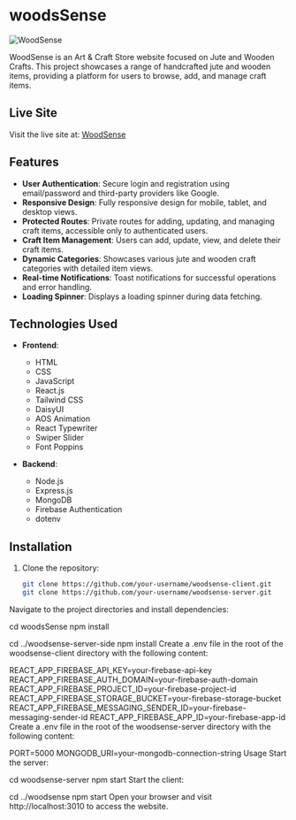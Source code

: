 
# woodsSense

![WoodSense](https://i.ibb.co/5kDJgvh/website-ss.jpg)

WoodSense is an Art & Craft Store website focused on Jute and Wooden Crafts. This project showcases a range of handcrafted jute and wooden items, providing a platform for users to browse, add, and manage craft items.

## Live Site

Visit the live site at: [WoodSense](https://woodsense-df773.web.app/)

## Features

- **User Authentication**: Secure login and registration using email/password and third-party providers like Google.
- **Responsive Design**: Fully responsive design for mobile, tablet, and desktop views.
- **Protected Routes**: Private routes for adding, updating, and managing craft items, accessible only to authenticated users.
- **Craft Item Management**: Users can add, update, view, and delete their craft items.
- **Dynamic Categories**: Showcases various jute and wooden craft categories with detailed item views.
- **Real-time Notifications**: Toast notifications for successful operations and error handling.
- **Loading Spinner**: Displays a loading spinner during data fetching.

## Technologies Used

- **Frontend**:
  - HTML
  - CSS
  - JavaScript
  - React.js
  - Tailwind CSS
  - DaisyUI
  - AOS Animation
  - React Typewriter
  - Swiper Slider
  - Font Poppins

- **Backend**:
  - Node.js
  - Express.js
  - MongoDB
  - Firebase Authentication
  - dotenv

## Installation

1. Clone the repository:
   ```bash
   git clone https://github.com/your-username/woodsense-client.git
   git clone https://github.com/your-username/woodsense-server.git
Navigate to the project directories and install dependencies:

cd woodsSense
npm install

cd ../woodsense-server-side
npm install
Create a .env file in the root of the woodsense-client directory with the following content:

REACT_APP_FIREBASE_API_KEY=your-firebase-api-key
REACT_APP_FIREBASE_AUTH_DOMAIN=your-firebase-auth-domain
REACT_APP_FIREBASE_PROJECT_ID=your-firebase-project-id
REACT_APP_FIREBASE_STORAGE_BUCKET=your-firebase-storage-bucket
REACT_APP_FIREBASE_MESSAGING_SENDER_ID=your-firebase-messaging-sender-id
REACT_APP_FIREBASE_APP_ID=your-firebase-app-id
Create a .env file in the root of the woodsense-server directory with the following content:


PORT=5000
MONGODB_URI=your-mongodb-connection-string
Usage
Start the server:

cd woodsense-server
npm start
Start the client:


cd ../woodsense
npm start
Open your browser and visit http://localhost:3010 to access the website.
